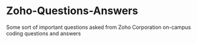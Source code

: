 # Zoho-Questions-Answers
Some sort of important questions asked from Zoho Corporation on-campus coding questions and answers
